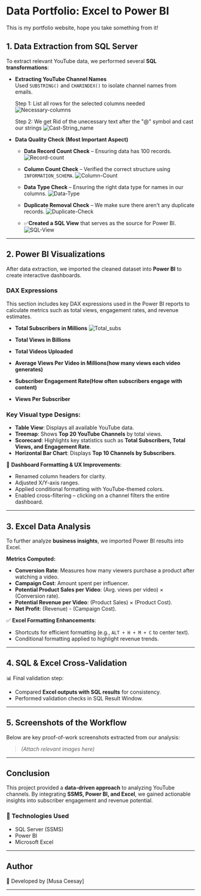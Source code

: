 # Data Portfolio: Excel to Power BI


This is my portfolio website, hope you take something from it!

## **1. Data Extraction from SQL Server**
To extract relevant YouTube data, we performed several **SQL transformations**:

- **Extracting YouTube Channel Names**  
  Used `SUBSTRING()` and `CHARINDEX()` to isolate channel names from emails.
  
  Step 1: List all rows for the selected columns needed
  ![Necessary-columns](assets/images/1_All_columns_needed.png)

  Step 2: We get Rid of the unecessary text after the "@" symbol and cast our strings
  ![Cast-String_name](assets/images/2_cast_string_channel_name.png)
  
- **Data Quality Check (Most Important Aspect)**
  - **Data Record Count Check** – Ensuring data has 100 records.
    ![Record-count](assets/images/3_Data_record_check.png)
    
  - **Column Count Check** – Verified the correct structure using `INFORMATION_SCHEMA`.
    ![Column-Count](assets/images/4_Column_count_check.png)
    
  - **Data Type Check** – Ensuring the right data type for names in our columns.
    ![Data-Type](assets/images/5_Data_type_check.png)
    
  - **Duplicate Removal Check** – We make sure there aren't any duplicate records.
    ![Duplicate-Check](assets/images/5_Duplicate_record_check.png)
  
  - ✅**Created a SQL View** that serves as the source for Power BI.
    ![SQL-View](assets/images/6_View_created.png)

---

## **2. Power BI Visualizations**
After data extraction, we imported the cleaned dataset into **Power BI** to create interactive dashboards.  

### **DAX Expressions**
This section includes key DAX expressions used in the Power BI reports to calculate metrics such as total views, engagement rates, and revenue estimates.

  - **Total Subscribers in Millions**
    ![Total_subs](assets/images/1_Total_subscribers_(M).png)
  - **Total Views in Billions**

  - **Total Videos Uploaded**

  - **Average Views Per Video in Millions(how many views each video generates)**

  - **Subscriber Engagement Rate(How often subscribers engage with content)**

  - **Views Per Subscriber**

### **Key Visual type Designs**:
- **Table View**: Displays all available YouTube data.
- **Treemap**: Shows **Top 20 YouTube Channels** by total views.
- **Scorecard**: Highlights key statistics such as **Total Subscribers, Total Views, and Engagement Rate**.
- **Horizontal Bar Chart**: Displays **Top 10 Channels by Subscribers**.

🎨 **Dashboard Formatting & UX Improvements**:
- Renamed column headers for clarity.
- Adjusted X/Y-axis ranges.
- Applied conditional formatting with YouTube-themed colors.
- Enabled cross-filtering – clicking on a channel filters the entire dashboard.

---

## **3. Excel Data Analysis**
To further analyze **business insights**, we imported Power BI results into Excel.

**Metrics Computed:**
- **Conversion Rate**: Measures how many viewers purchase a product after watching a video.
- **Campaign Cost**: Amount spent per influencer.
- **Potential Product Sales per Video**: (Avg. views per video) × (Conversion rate).
- **Potential Revenue per Video**: (Product Sales) × (Product Cost).
- **Net Profit**: (Revenue) - (Campaign Cost).

✅ **Excel Formatting Enhancements**:
- Shortcuts for efficient formatting (e.g., `ALT + H + M + C` to center text).
- Conditional formatting applied to highlight revenue trends.

---

## **4. SQL & Excel Cross-Validation**
📊 Final validation step:  
- Compared **Excel outputs with SQL results** for consistency.
- Performed validation checks in SQL Result Window.

---

## **5. Screenshots of the Workflow**
Below are key proof-of-work screenshots extracted from our analysis:

> _(Attach relevant images here)_

---

## **Conclusion**
This project provided a **data-driven approach** to analyzing YouTube channels. By integrating **SSMS, Power BI, and Excel**, we gained actionable insights into subscriber engagement and revenue potential.

### **🚀 Technologies Used**
- SQL Server (SSMS)  
- Power BI  
- Microsoft Excel  

---

## **Author**
📌 Developed by [Musa Ceesay]  

---
